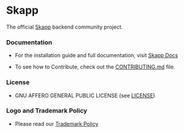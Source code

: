 # Skapp
The official [Skapp](https://skapp.com/) backend community project.

### Documentation
- For the installation guide and full documentation, visit [Skapp Docs](https://docs.skapp.com/)

- To see how to Contribute, check out the [CONTRIBUTING.md](https://github.com/SkappHQ/skapp-be/blob/main/CONTRIBUTING.md) file.

### License

- GNU AFFERO GENERAL PUBLIC LICENSE (see [LICENSE](https://github.com/SkappHQ/skapp-be/blob/main/LICENSE))

### Logo and Trademark Policy

- Please read our [Trademark Policy](https://github.com/SkappHQ/skapp-be/blob/main/TRADEMARK_POLICY.md)
